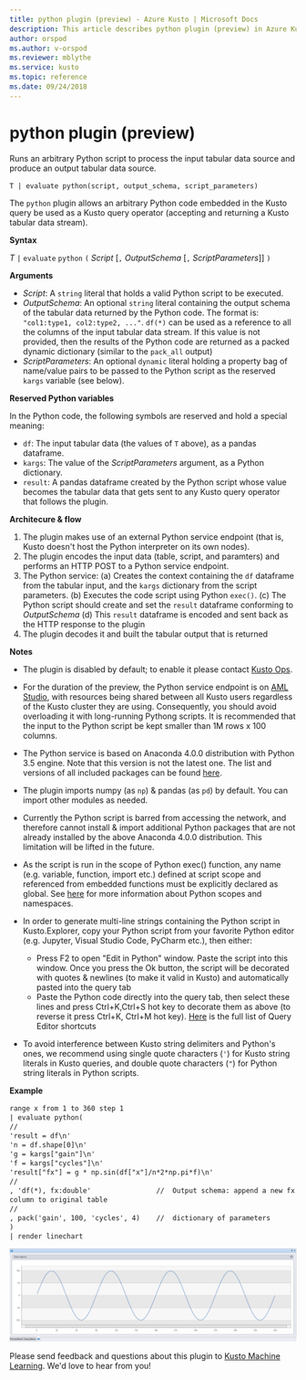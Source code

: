 ```yaml
---
title: python plugin (preview) - Azure Kusto | Microsoft Docs
description: This article describes python plugin (preview) in Azure Kusto.
author: orspod
ms.author: v-orspod
ms.reviewer: mblythe
ms.service: kusto
ms.topic: reference
ms.date: 09/24/2018
---
```

# python plugin (preview)

Runs an arbitrary Python script to process the input tabular data source and produce an output tabular data source.

    T | evaluate python(script, output_schema, script_parameters)

The `python` plugin allows an arbitrary Python code embedded in the Kusto query
be used as a Kusto query operator (accepting and returning a Kusto tabular data
stream).

**Syntax**

*T* `|` `evaluate` `python` `(` *Script* [`,` *OutputSchema* [`,` *ScriptParameters*]] `)`


**Arguments**

* *Script*: A `string` literal that holds a valid Python script to be executed.
* *OutputSchema*: An optional `string` literal containing the output schema of
  the tabular data returned by the Python code. The format is: `"col1:type1, col2:type2, ..."`. `df(*)` can be used as a reference to all the columns of the input tabular data stream.
  If this value is not provided, then the results of the Python code are returned
  as a packed dynamic dictionary (similar to the `pack_all` output)
* *ScriptParameters*: An optional `dynamic` literal holding a property bag of name/value
  pairs to be passed to the Python script as the reserved `kargs` variable (see below).

**Reserved Python variables**

In the Python code, the following symbols are reserved and hold a special meaning:

* `df`: The input tabular data (the values of `T` above), as a pandas dataframe.
* `kargs`: The value of the *ScriptParameters* argument, as a Python dictionary.
* `result`: A pandas dataframe created by the Python script whose value becomes
  the tabular data that gets sent to any Kusto query operator that follows
  the plugin.

**Architecure & flow**

1. The plugin makes use of an external Python service endpoint (that is, Kusto
   doesn't host the Python interpreter on its own nodes).
2. The plugin encodes the input data (table, script, and paramters) and performs
   an HTTP POST to a Python service endpoint.
3. The Python service:
    (a) Creates the context containing the `df` dataframe from the tabular input,
       and the `kargs` dictionary from the script parameters.
    (b) Executes the code script using Python `exec()`.
    (c) The Python script should create and set the `result` dataframe conforming to *OutputSchema*
    (d) This `result` dataframe  is encoded and sent back as the HTTP response to the plugin
4. The plugin decodes it and built the tabular output that is returned

**Notes**

* The plugin is disabled by default; to enable it please contact [Kusto Ops](https://aka.ms/kustosupport).
  
* For the duration of the preview, the Python service endpoint is on [AML Studio](https://services.azureml.net/quickstart),
  with resources being shared between all Kusto users regardless of the Kusto
  cluster they are using. Consequently, you should avoid overloading it with long-running Pythong
  scripts. It is recommended that the input to the Python script be kept
  smaller than 1M rows x 100 columns.
* The Python service is based on Anaconda 4.0.0 distribution with Python 3.5 engine.
  Note that this version is not the latest one.
  The list and versions of all included packages can be found [here](https://docs.anaconda.com/anaconda/packages/old-pkg-lists/4.0.0/py35).
* The plugin imports numpy (as `np`) & pandas (as `pd`) by default.
  You can import other modules as needed.
* Currently the Python script is barred from accessing the network, and therefore
  cannot install & import additional Python packages that are not already installed by the above Anaconda 4.0.0 distribution.
  This limitation will be lifted in the future.
* As the script is run in the scope of Python exec() function, any name
  (e.g. variable, function, import etc.) defined at script scope and referenced
  from embedded functions must be explicitly declared as global.
  See [here](https://docs.python.org/3/tutorial/classes.html#python-scopes-and-namespaces)
  for more information about Python scopes and namespaces.
* In order to generate multi-line strings containing the Python script in Kusto.Explorer, copy your Python script from your favorite Python editor (e.g. Jupyter, Visual Studio Code, PyCharm etc.), then either:
    * Press F2 to open "Edit in Python" window. Paste the script into this window. Once you press the Ok button, the script will be decorated with quotes & newlines (to make it valid in Kusto) and automatically pasted into the query tab
    * Paste the Python code directly into the query tab, then select these lines and press Ctrl+K,Ctrl+S hot key to decorate them as above (to reverse it press Ctrl+K, Ctrl+M hot key).
    [Here](https://kusdoc2.azurewebsites.net/docs/tools/kusto-explorer-shortcuts.html#query-editor-shortcuts) is the full list of Query Editor shortcuts

* To avoid interference between Kusto string delimiters and Python's ones, we recommend using single quote characters (`'`) for Kusto string
  literals in Kusto queries, and double quote characters (`"`) for
  Python string literals in Python scripts.

**Example**

```kusto
range x from 1 to 360 step 1
| evaluate python(
//
'result = df\n'
'n = df.shape[0]\n'
'g = kargs["gain"]\n'
'f = kargs["cycles"]\n'
'result["fx"] = g * np.sin(df["x"]/n*2*np.pi*f)\n'
//
, 'df(*), fx:double'                //  Output schema: append a new fx column to original table 
//
, pack('gain', 100, 'cycles', 4)    //  dictionary of parameters
)
| render linechart 
```
![alt text](./images/samples/sine-demo.png "sine-demo")

Please send feedback and questions about this plugin to [Kusto Machine Learning](mailto:kustoML@microsoft.com).
We'd love to hear from you!